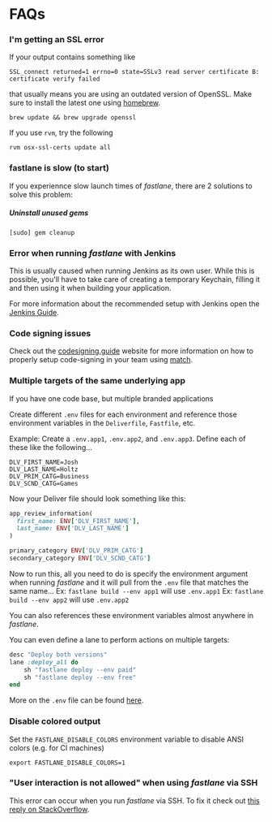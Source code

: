 # FAQs

### I'm getting an SSL error

If your output contains something like

```no-highlight
SSL_connect returned=1 errno=0 state=SSLv3 read server certificate B: certificate verify failed
```

that usually means you are using an outdated version of OpenSSL. Make sure to install the latest one using [homebrew](http://brew.sh/).

```no-highlight
brew update && brew upgrade openssl
```

If you use `rvm`, try the following

```no-highlight
rvm osx-ssl-certs update all
```

### fastlane is slow (to start)

If you experiennce slow launch times of _fastlane_, there are 2 solutions to solve this problem:

##### Uninstall unused gems

```no-highlight
[sudo] gem cleanup
```

### Error when running _fastlane_ with Jenkins

This is usually caused when running Jenkins as its own user. While this is possible, you'll have to take care of creating a temporary Keychain, filling it and then using it when building your application. 

For more information about the recommended setup with Jenkins open the [Jenkins Guide](https://github.com/fastlane/fastlane/blob/master/fastlane/docs/Jenkins.md).

### Code signing issues

Check out the [codesigning.guide](https://codesigning.guide) website for more information on how to properly setup code-signing in your team using [match](https://github.com/fastlane/fastlane/tree/master/match).

### Multiple targets of the same underlying app

If you have one code base, but multiple branded applications

Create different `.env` files for each environment and reference those environment variables in the `Deliverfile`, `Fastfile`, etc. 

Example: Create a `.env.app1`, `.env.app2`, and `.env.app3`. Define each of these like the following...
```no-highlight
DLV_FIRST_NAME=Josh
DLV_LAST_NAME=Holtz
DLV_PRIM_CATG=Business
DLV_SCND_CATG=Games
```

Now your Deliver file should look something like this:
```ruby
app_review_information(
  first_name: ENV['DLV_FIRST_NAME'],
  last_name: ENV['DLV_LAST_NAME']
)

primary_category ENV['DLV_PRIM_CATG']
secondary_category ENV['DLV_SCND_CATG']
```

Now to run this, all you need to do is specify the environment argument when running _fastlane_ and it will pull from the `.env` file that matches the same name...
Ex: `fastlane build --env app1` will use `.env.app1`
Ex: `fastlane build --env app2` will use `.env.app2`

You can also references these environment variables almost anywhere in _fastlane_. 

You can even define a lane to perform actions on multiple targets:

```ruby
desc "Deploy both versions"
lane :deploy_all do
    sh "fastlane deploy --env paid"
    sh "fastlane deploy --env free"
end
```

More on the `.env` file can be found [here](https://github.com/bkeepers/dotenv).

### Disable colored output

Set the `FASTLANE_DISABLE_COLORS` environment variable to disable ANSI colors (e.g. for CI machines)

```no-highlight
export FASTLANE_DISABLE_COLORS=1
```

### "User interaction is not allowed" when using _fastlane_ via SSH

This error can occur when you run _fastlane_ via SSH. To fix it check out [this reply on StackOverflow](http://stackoverflow.com/a/22637896/445598).

